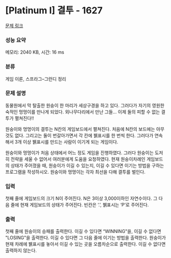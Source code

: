 # [Platinum I] 결투 - 1627 

[문제 링크](https://www.acmicpc.net/problem/1627) 

### 성능 요약

메모리: 2040 KB, 시간: 16 ms

### 분류

게임 이론, 스프라그–그런디 정리

### 문제 설명

<p>동물원에서 막 탈출한 원숭이 한 마리가 세상구경을 하고 있다. 그러다가 자기의 영원한 숙적인 멍멍이를 만나게 되었다. 외나무다리에서 만난 그들... 이제 둘의 피할 수 없는 결투가 펼쳐진다!!</p>

<p>원숭이와 멍멍이의 결투는 N칸의 게임보드에서 펼쳐진다. 처음에 N칸의 보드에는 아무것도 없다. 그리고는 둘이 번갈아가면서 각 칸에 뷁표시를 한 번씩 한다. 그러다가 연속해서 3개 이상 뷁표시를 만드는 사람이 이기게 되는 게임이다.</p>

<p>원숭이와 멍멍이가 처음 상태에서 어느 정도 게임을 진행하였다. 그러다 원숭이는 도저히 전략을 세울 수 없어서 여러분에게 도움을 요청하였다. 현재 원숭이차례인 게임보드의 상태가 주어졌을 때, 원숭이가 이길 수 있는지, 이길 수 있다면 이기는 방법을 구하는 프로그램을 작성하시오. 원숭이와 멍멍이는 각자 최선을 다해 결투를 벌인다.</p>

### 입력 

 <p>첫째 줄에 게임보드의 크기 N이 주어진다. N은 3이상 3,000이하인 자연수이다. 그 다음 줄에 현재 게임보드의 상태가 주어진다. 빈칸은 ‘.’, 뷁표시는 ‘P’로 주어진다.</p>

### 출력 

 <p>첫째 줄에 원숭이의 승패를 출력한다. 이길 수 있다면 “WINNING"을, 이길 수 없다면 "LOSING"을 출력한다. 이길 수 있다면 그 다음 줄에 이기는 방법을 출력한다. 원숭이가 현재 차례에 뷁표시를 놓아서 이길 수 있는 곳을 오름차순으로 출력한다. 이길 수 없다면 출력하지 않는다.</p>

